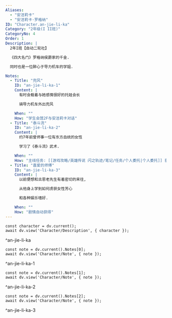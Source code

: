 ```yaml
---
Aliases:
  - "安洁莉卡"
  - "安洁莉卡·罗格纳"
ID: "Character.an-jie-li-ka"
Category: "2年级(I II班)"
CategoryNo: 4
Order: 1
Description: |
  2年I班【自动二轮社】

  《四大名门》罗格纳侯爵家的千金.

  同时也是一位醉心于导力机车的学姐.

Notes:
  - Title: "兜风"
    ID: "an-jie-li-ka-1"
    Content: |
      有时会载着与她感情很好的托娃会长

      骑导力机车外出兜风

    When: ""
    How: "学生会馆2F与安洁莉卡对话"
  - Title: "泰斗流"
    ID: "an-jie-li-ka-2"
    Content: |
      约7年前曾师事一位有东方血统的女性

      学习了《泰斗流》武术.

    When: ""
    How: "主线任务: [[游戏攻略/英雄传说 闪之轨迹/笔记/任务/个人委托|个人委托]] 获得"
  - Title: "喜爱的师傅"
    ID: "an-jie-li-ka-3"
    Content: |
      以前便想和古恩老先生有着密切的来往,

      从他身上学到如何虏获女性芳心

      和各种娱乐嗜好.

    When: ""
    How: "剧情自动获得"
---
```

```dataviewjs
const character = dv.current();
await dv.view('Character/Description', { character });
```
^an-jie-li-ka

```dataviewjs
const note = dv.current().Notes[0];
await dv.view('Character/Note', { note });
```
^an-jie-li-ka-1

```dataviewjs
const note = dv.current().Notes[1];
await dv.view('Character/Note', { note });
```
^an-jie-li-ka-2

```dataviewjs
const note = dv.current().Notes[2];
await dv.view('Character/Note', { note });
```
^an-jie-li-ka-3